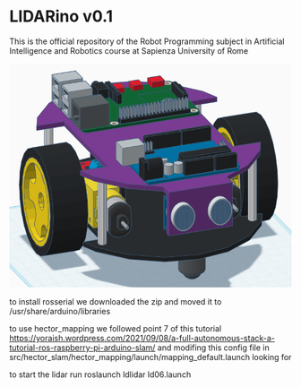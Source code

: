 # LIDARino v0.1
This is the official repository of the Robot Programming subject in Artificial Intelligence and Robotics course at Sapienza University of Rome

<img src="./images/image_1.png" alt="Description" width="600" height = "400" />


to install rosserial we downloaded the zip and moved it to /usr/share/arduino/libraries

to use hector_mapping we followed point 7 of this tutorial https://yoraish.wordpress.com/2021/09/08/a-full-autonomous-stack-a-tutorial-ros-raspberry-pi-arduino-slam/ and modifing this config file in src/hector_slam/hector_mapping/launch/mapping_default.launch looking for 



to start the lidar run roslaunch ldlidar ld06.launch 